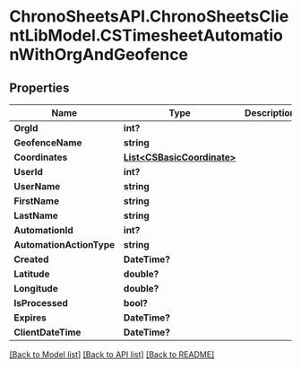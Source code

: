 # ChronoSheetsAPI.ChronoSheetsClientLibModel.CSTimesheetAutomationWithOrgAndGeofence
## Properties

Name | Type | Description | Notes
------------ | ------------- | ------------- | -------------
**OrgId** | **int?** |  | [optional] 
**GeofenceName** | **string** |  | [optional] 
**Coordinates** | [**List&lt;CSBasicCoordinate&gt;**](CSBasicCoordinate.md) |  | [optional] 
**UserId** | **int?** |  | [optional] 
**UserName** | **string** |  | [optional] 
**FirstName** | **string** |  | [optional] 
**LastName** | **string** |  | [optional] 
**AutomationId** | **int?** |  | [optional] 
**AutomationActionType** | **string** |  | [optional] 
**Created** | **DateTime?** |  | [optional] 
**Latitude** | **double?** |  | [optional] 
**Longitude** | **double?** |  | [optional] 
**IsProcessed** | **bool?** |  | [optional] 
**Expires** | **DateTime?** |  | [optional] 
**ClientDateTime** | **DateTime?** |  | [optional] 

[[Back to Model list]](../README.md#documentation-for-models) [[Back to API list]](../README.md#documentation-for-api-endpoints) [[Back to README]](../README.md)

